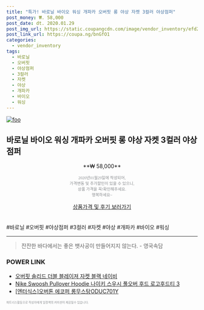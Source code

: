 ```yaml
--- 
title: "특가! 바로닐 바이오 워싱 개파카 오버핏 롱 야상 자켓 3컬러 야상점퍼" 
post_money: ₩. 58,000 
post_date: dt. 2020.01.29 
post_img_url: https://static.coupangcdn.com/image/vendor_inventory/efd2/ffa77b29f060149d0ddf55cafdbc369a6d8dfb6ec9ce4d5626e9474a2ec3.jpg 
post_link_url: https://coupa.ng/bnGfO1 
categories: 
  - vendor_inventory 
tags: 
  - 바로닐 
  - 오버핏 
  - 야상점퍼 
  - 3컬러 
  - 자켓 
  - 야상 
  - 개파카 
  - 바이오 
  - 워싱 
--- 
```

[![foo](https://static.coupangcdn.com/image/vendor_inventory/efd2/ffa77b29f060149d0ddf55cafdbc369a6d8dfb6ec9ce4d5626e9474a2ec3.jpg)](https://coupa.ng/bnGfO1) 

## 바로닐 바이오 워싱 개파카 오버핏 롱 야상 자켓 3컬러 야상점퍼 
<p style="text-align: center;">**₩ 58,000**</p> 
<p style="text-align: center;"><span style="color: #898c8f; font-family: Georgia,Times,serif; font-size: 0.75em;">2020년01월29일에 작성되어, <br>가격변동 및 추가할인이 있을 수 있으니,<br> 상품 가격을 꼭!확인해주세요.<br>행복하세요~</span> 
</p>	 
<div markdown="0" style="text-align: center;"><a href="https://coupa.ng/bnGfO1" class="btn btn--success">상품가격 및 후기 보러가기</a></div> 
<br><br> 
  #바로닐 #오버핏 #야상점퍼 #3컬러 #자켓 #야상 #개파카 #바이오 #워싱 
<hr> 

> 잔잔한 바다에서는 좋은 뱃사공이 만들어지지 않는다. - 영국속담 


### POWER LINK

* <a href="https://blog.naver.com/an0733/221785394480" target="_blank">오버핏 솔리드 더블 블레이져 자켓 블랙 네이비</a>
* <a href="https://blog.naver.com/santokki14/221786279518" target="_blank">Nike Swoosh Pullover Hoodie 나이키 스우시 풀오버 후드 로고후드티 3</a>
* <a href="https://blog.naver.com/fasyy4321/221785640600" target="_blank">[엔터식스]오버톤 에코퍼 롱무스탕ODUC701Y</a>

<span style="color: #898c8f; font-family: Georgia,Times,serif; font-size: 0.55em;">파트너스활동으로 작성자에게 일정액의 커미션이 제공될수 있습니다.</span> 
